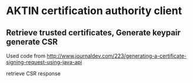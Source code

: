 AKTIN certification authority client
====================================

Retrieve trusted certificates,
Generate keypair
generate CSR
------------
Used code from http://www.journaldev.com/223/generating-a-certificate-signing-request-using-java-api

retrieve CSR response